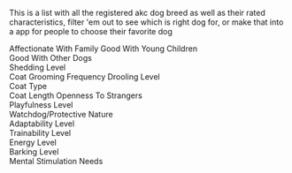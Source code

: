 This is a list with all the registered akc dog breed as well as their rated characteristics, filter 'em out to see which is right dog for, or make that into a app for people to choose their favorite dog

Affectionate With Family
Good With Young Children	
Good With Other Dogs	
Shedding Level	
Coat Grooming Frequency	
Drooling Level	
Coat Type	
Coat Length	
Openness To Strangers	
Playfulness Level	
Watchdog/Protective Nature	
Adaptability Level	
Trainability Level	
Energy Level	
Barking Level	
Mental Stimulation Needs
